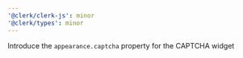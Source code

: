 ```yaml
---
'@clerk/clerk-js': minor
'@clerk/types': minor
---
```


Introduce the `appearance.captcha` property for the CAPTCHA widget
